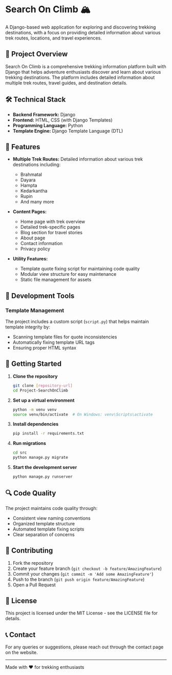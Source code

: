 # Search On Climb 🏔️

A Django-based web application for exploring and discovering trekking destinations, with a focus on providing detailed information about various trek routes, locations, and travel experiences.

## 🚀 Project Overview

Search On Climb is a comprehensive trekking information platform built with Django that helps adventure enthusiasts discover and learn about various trekking destinations. The platform includes detailed information about multiple trek routes, travel guides, and destination details.

## 🛠️ Technical Stack

- **Backend Framework:** Django
- **Frontend:** HTML, CSS (with Django Templates)
- **Programming Language:** Python
- **Template Engine:** Django Template Language (DTL)


## 🌟 Features

- **Multiple Trek Routes:** Detailed information about various trek destinations including:
  - Brahmatal
  - Dayara
  - Hampta
  - Kedarkantha
  - Rupin
  - And many more

- **Content Pages:**
  - Home page with trek overview
  - Detailed trek-specific pages
  - Blog section for travel stories
  - About page
  - Contact information
  - Privacy policy

- **Utility Features:**
  - Template quote fixing script for maintaining code quality
  - Modular view structure for easy maintenance
  - Static file management for assets

## 🔧 Development Tools

### Template Management
The project includes a custom script (`script.py`) that helps maintain template integrity by:
- Scanning template files for quote inconsistencies
- Automatically fixing template URL tags
- Ensuring proper HTML syntax

## 🚀 Getting Started

1. **Clone the repository**
   ```bash
   git clone [repository-url]
   cd Project-SearchOnClimb
   ```

2. **Set up a virtual environment**
   ```bash
   python -m venv venv
   source venv/bin/activate  # On Windows: venv\Scripts\activate
   ```

3. **Install dependencies**
   ```bash
   pip install -r requirements.txt
   ```

4. **Run migrations**
   ```bash
   cd src
   python manage.py migrate
   ```

5. **Start the development server**
   ```bash
   python manage.py runserver
   ```

## 🔍 Code Quality

The project maintains code quality through:
- Consistent view naming conventions
- Organized template structure
- Automated template fixing scripts
- Clear separation of concerns

## 👥 Contributing

1. Fork the repository
2. Create your feature branch (`git checkout -b feature/AmazingFeature`)
3. Commit your changes (`git commit -m 'Add some AmazingFeature'`)
4. Push to the branch (`git push origin feature/AmazingFeature`)
5. Open a Pull Request

## 📄 License

This project is licensed under the MIT License - see the LICENSE file for details.

## 📞 Contact

For any queries or suggestions, please reach out through the contact page on the website.

---
Made with ❤️ for trekking enthusiasts